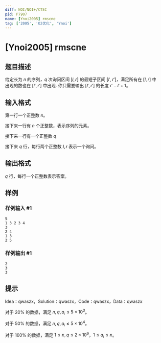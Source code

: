 ```yaml
---
diff: NOI/NOI+/CTSC
pid: P7907
name: [Ynoi2005] rmscne
tag: ['2005', 'O2优化', 'Ynoi']
---
```

# [Ynoi2005] rmscne
## 题目描述

给定长为 $n$ 的序列，$q$ 次询问区间 $[l,r]$ 的最短子区间 $[l',r']$，满足所有在 $[l,r]$ 中出现的数也在 $[l',r']$ 中出现. 你只需要输出 $[l',r']$ 的长度 $r'-l'+1$。
## 输入格式

第一行一个正整数 $n$。

接下来一行有 $n$ 个正整数，表示序列的元素。

接下来一行有一个正整数 $q$

接下来 $q$ 行，每行两个正整数 $l,r$ 表示一个询问。
## 输出格式

$q$ 行，每行一个正整数表示答案。
## 样例

### 样例输入 #1
```
5
1 3 2 3 4
3
2 4
1 3
2 5
```
### 样例输出 #1
```
2
3
3
```
## 提示

Idea：qwaszx，Solution：qwaszx，Code：qwaszx，Data：qwaszx

对于 $20\%$ 的数据，满足 $n,q,a_i\leq 5\times 10^3$。

对于 $50\%$ 的数据，满足 $n,q,a_i\leq 5\times 10^4$。

对于 $100\%$ 的数据，满足 $1\leq n,q\leq 2\times 10^6$，$1\leq a_i\leq n$。
